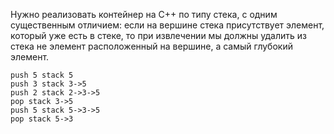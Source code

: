 Нужно реализовать контейнер на С++ по типу стека, с одним существенным отличием: 
если на вершине стека присутствует элемент, который уже есть в стеке, 
то при извлечении мы должны удалить из стека не элемент расположенный на вершине, 
а самый глубокий элемент.

```
push 5 stack 5
push 3 stack 3->5  
push 2 stack 2->3->5
pop stack 3->5
push 5 stack 5->3->5
pop stack 5->3
```
